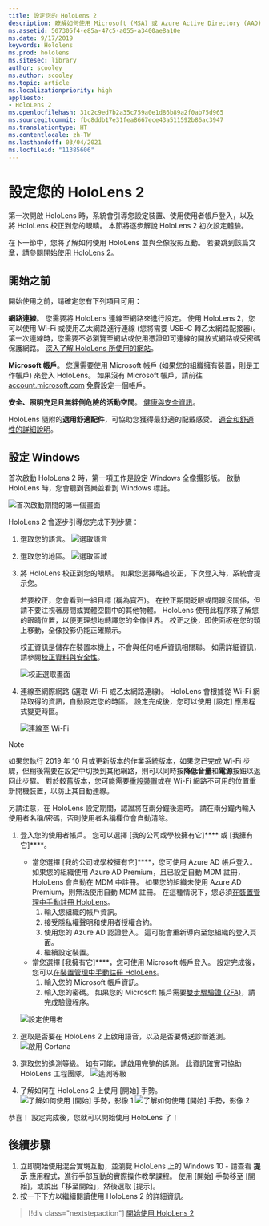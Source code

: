 ```yaml
---
title: 設定您的 HoloLens 2
description: 瞭解如何使用 Microsoft (MSA) 或 Azure Active Directory (AAD) 帳戶，在 Wi-Fi 網路上首次設定 HoloLens 2。
ms.assetid: 507305f4-e85a-47c5-a055-a3400ae8a10e
ms.date: 9/17/2019
keywords: Hololens
ms.prod: hololens
ms.sitesec: library
author: scooley
ms.author: scooley
ms.topic: article
ms.localizationpriority: high
appliesto:
- HoloLens 2
ms.openlocfilehash: 31c2c9ed7b2a35c759a0e1d86b89a2f0ab75d965
ms.sourcegitcommit: fbc8ddb17e31fea8667ece43a511592b86ac3947
ms.translationtype: HT
ms.contentlocale: zh-TW
ms.lasthandoff: 03/04/2021
ms.locfileid: "11385606"
---
```

# <a name="set-up-your-hololens-2"></a>設定您的 HoloLens 2

第一次開啟 HoloLens 時，系統會引導您設定裝置、使用使用者帳戶登入，以及將 HoloLens 校正到您的眼睛。  本節將逐步解說 HoloLens 2 初次設定體驗。

在下一節中，您將了解如何使用 HoloLens 並與全像投影互動。 若要跳到該篇文章，請參閱[開始使用 HoloLens 2](hololens2-basic-usage.md)。

## <a name="before-you-start"></a>開始之前

開始使用之前，請確定您有下列項目可用：

**網路連線**。 您需要將 HoloLens 連線至網路來進行設定。 使用 HoloLens 2，您可以使用 Wi-Fi 或使用乙太網路進行連線 (您將需要 USB-C 轉乙太網路配接器)。 第一次連線時，您需要不必瀏覽至網站或使用憑證即可連線的開放式網路或受密碼保護網路。 [深入了解 HoloLens 所使用的網站](hololens-offline.md)。

**Microsoft 帳戶**。 您還需要使用 Microsoft 帳戶 (如果您的組織擁有裝置，則是工作帳戶) 來登入 HoloLens。 如果沒有 Microsoft 帳戶，請前往 [account.microsoft.com](https://account.microsoft.com) 免費設定一個帳戶。

**安全、照明充足且無絆倒危險的活動空間**。 [健康與安全資訊](https://go.microsoft.com/fwlink/p/?LinkId=746661)。

HoloLens 隨附的**選用舒適配件**，可協助您獲得最舒適的配戴感受。 [適合和舒適性的詳細說明](hololens2-setup.md#adjust-fit)。

## <a name="set-up-windows"></a>設定 Windows

首次啟動 HoloLens 2 時，第一項工作是設定 Windows 全像攝影版。  啟動 HoloLens 時，您會聽到音樂並看到 Windows 標誌。

![首次啟動期間的第一個畫面](images/01-magic-moment.png)

HoloLens 2 會逐步引導您完成下列步驟：

1. 選取您的語言。
    ![選取語言](images/04-language.png)

1. 選取您的地區。
    ![選取區域](images/05-region.png)

1. 將 HoloLens 校正到您的眼睛。  如果您選擇略過校正，下次登入時，系統會提示您。

    若要校正，您會看到一組目標 (稱為寶石)。 在校正期間眨眼或閉眼沒關係，但請不要注視著房間或實體空間中的其他物體。 HoloLens 使用此程序來了解您的眼睛位置，以便更理想地轉譯您的全像世界。 校正之後，即使面板在您的頭上移動，全像投影仍能正確顯示。

    校正資訊是儲存在裝置本機上，不會與任何帳戶資訊相關聯。 如需詳細資訊，請參閱[校正資料與安全性](hololens-calibration.md#calibration-data-and-security)。

    ![校正選取畫面](images/06-et-corners.png)

1. 連線至網際網路 (選取 Wi-Fi 或乙太網路連線)。
     HoloLens 會根據從 Wi-Fi 網路取得的資訊，自動設定您的時區。 設定完成後，您可以使用 [設定] 應用程式變更時區。

    ![連線至 Wi-Fi](images/11-network.png)
> [!NOTE] 
> 如果您執行 2019 年 10 月或更新版本的作業系統版本，如果您已完成 Wi-Fi 步驟，但稍後需要在設定中切換到其他網路，則可以同時按**降低音量**和**電源**按鈕以返回此步驟。 對於較舊版本，您可能需要[重設裝置](hololens-recovery.md)或在 Wi-Fi 網路不可用的位置重新開機裝置，以防止其自動連線。
> 
> 另請注意，在 HoloLens 設定期間，認證將在兩分鐘後逾時。 請在兩分鐘內輸入使用者名稱/密碼，否則使用者名稱欄位會自動清除。

1. 登入您的使用者帳戶。 您可以選擇 [我的公司或學校擁有它]**** 或 [我擁有它]****。
    - 當您選擇 [我的公司或學校擁有它]****，您可使用 Azure AD 帳戶登入。 如果您的組織使用 Azure AD Premium，且已設定自動 MDM 註冊，HoloLens 會自動在 MDM 中註冊。 如果您的組織未使用 Azure AD Premium，則無法使用自動 MDM 註冊。 在這種情況下，您必須[在裝置管理中手動註冊 HoloLens](hololens-enroll-mdm.md#different-ways-to-enroll)。
        1. 輸入您組織的帳戶資訊。
        1. 接受隱私權聲明和使用者授權合約。
        1. 使用您的 Azure AD 認證登入。 這可能會重新導向至您組織的登入頁面。
        1. 繼續設定裝置。
    - 當您選擇 [我擁有它]****，您可使用 Microsoft 帳戶登入。 設定完成後，您可以[在裝置管理中手動註冊 HoloLens](hololens-enroll-mdm.md#different-ways-to-enroll)。
        1. 輸入您的 Microsoft 帳戶資訊。
        2. 輸入您的密碼。 如果您的 Microsoft 帳戶需要[雙步驟驗證 (2FA)](https://blogs.technet.microsoft.com/microsoft_blog/2013/04/17/microsoft-account-gets-more-secure/)，請完成驗證程序。

    ![設定使用者](images/13-device-owner.png)

1. 選取是否要在 HoloLens 2 上啟用語音，以及是否要傳送診斷遙測。
    ![啟用 Cortana](images/22-do-more-with-voice.png)

1. 選取您的遙測等級。 如有可能，請啟用完整的遙測。 此資訊確實可協助 HoloLens 工程團隊。
     ![遙測等級](images/24-telemetry.png)

1. 了解如何在 HoloLens 2 上使用 [開始] 手勢。
     ![了解如何使用 [開始] 手勢，影像 1](images/26-01-startmenu-learning.png) ![了解如何使用 [開始] 手勢，影像 2](images/26-02-startmenu-learning.png)

恭喜！  設定完成後，您就可以開始使用 HoloLens 了！

## <a name="next-steps"></a>後續步驟

1. 立即開始使用混合實境互動，並瀏覽 HoloLens 上的 Windows 10 - 請查看 **提示** 應用程式，進行手部互動的實際操作教學課程。 使用 [開始] 手勢移至 [開始]，或說出「移至開始」，然後選取 [提示]。 
1. 按一下下方以繼續閱讀使用 HoloLens 2 的詳細資訊。

> [!div class="nextstepaction"]
> [開始使用 HoloLens 2](hololens2-basic-usage.md)
